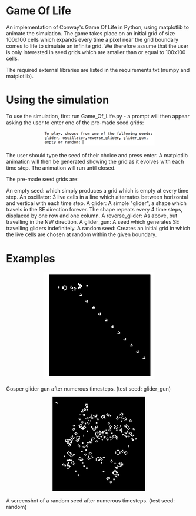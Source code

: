 # Game Of Life
An implementation of Conway's Game Of Life in Python, using matplotlib to animate the simulation. 
The game takes place on an initial grid of size 100x100 cells which expands every time a pixel near
the grid boundary comes to life to simulate an infinite grid. We therefore assume that the user is only
interested in seed grids which are smaller than or equal to 100x100 cells.

The required external libraries are listed in the requirements.txt (numpy and matplotlib).

# Using the simulation
To use the simulation, first run Game_Of_Life.py - a prompt will then appear asking the user to enter one of the
pre-made seed grids:

<p align="center">
<img src="https://github.com/scottgilmartin/Game_Of_Life/blob/master/Images/Screen%20Shot%202019-02-04%20at%2021.29.35.png" alt="alt text" width="60%" height="50%"></p>

The user should type the seed of their choice and press enter. A matplotlib animation will then be generated showing the grid as it evolves with each time step. The animation will run until closed.

The pre-made seed grids are:

An empty seed: which simply produces a grid which is empty at every time step.
An oscillator: 3 live cells in a line which alternates between horizontal and vertical with each time step.
A glider: A simple "glider", a shape which travels in the SE direction forever. The shape repeats every 4 time steps, displaced by one row and one column.
A reverse_glider: As above, but travelling in the NW direction.
A glider_gun: A seed which generates SE travelling gliders indefinitely.
A random seed: Creates an initial grid in which the live cells are chosen at random within the given boundary.

# Examples

<p align="center">
<img src="https://github.com/scottgilmartin/Game_Of_Life/blob/master/Images/Screen%20Shot%202019-02-04%20at%2019.01.56.png" alt="alt text" width="60%" height="50%"></p>

Gosper glider gun after numerous timesteps. (test seed: glider_gun)

<p align="center">
<img src="https://github.com/scottgilmartin/Game_Of_Life/blob/master/Images/Screen%20Shot%202019-02-03%20at%2015.03.08.png" alt="alt text" width="50%" height="40%"></p>

A screenshot of a random seed after numerous timesteps. (test seed: random)
